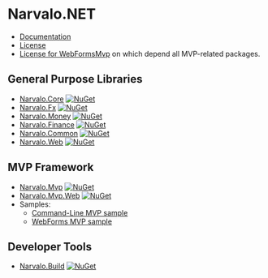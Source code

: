 Narvalo.NET
===========

- [Documentation](https://github.com/chtoucas/Narvalo.NET/tree/master/docs)
- [License](https://github.com/chtoucas/Narvalo.NET/tree/master/LICENSE.txt)
- [License for WebFormsMvp](https://github.com/chtoucas/Narvalo.NET/tree/master/LICENSE-WebFormsMvp.txt)
  on which depend all MVP-related packages.

## General Purpose Libraries
- [Narvalo.Core](https://github.com/chtoucas/Narvalo.NET/tree/master/src/Narvalo.Core/)
  [![NuGet](https://img.shields.io/nuget/v/Narvalo.Core.svg)](https://www.nuget.org/packages/Narvalo.Core/)
- [Narvalo.Fx](https://github.com/chtoucas/Narvalo.NET/tree/master/src/Narvalo.Fx/)
  [![NuGet](https://img.shields.io/nuget/v/Narvalo.Fx.svg)](https://www.nuget.org/packages/Narvalo.Fx/)
- [Narvalo.Money](https://github.com/chtoucas/Narvalo.NET/tree/master/src/Narvalo.Money/)
  [![NuGet](https://img.shields.io/nuget/v/Narvalo.Money.svg)](https://www.nuget.org/packages/Narvalo.Money/)
- [Narvalo.Finance](https://github.com/chtoucas/Narvalo.NET/tree/master/src/Narvalo.Finance/)
  [![NuGet](https://img.shields.io/nuget/v/Narvalo.Finance.svg)](https://www.nuget.org/packages/Narvalo.Finance/)
- [Narvalo.Common](https://github.com/chtoucas/Narvalo.NET/tree/master/src/Narvalo.Common/)
  [![NuGet](https://img.shields.io/nuget/v/Narvalo.Common.svg)](https://www.nuget.org/packages/Narvalo.Common/)
- [Narvalo.Web](https://github.com/chtoucas/Narvalo.NET/tree/master/src/Narvalo.Web/)
  [![NuGet](https://img.shields.io/nuget/v/Narvalo.Web.svg)](https://www.nuget.org/packages/Narvalo.Web/)

## MVP Framework
- [Narvalo.Mvp](https://github.com/chtoucas/Narvalo.NET/tree/master/src/Narvalo.Mvp/)
  [![NuGet](https://img.shields.io/nuget/v/Narvalo.Mvp.svg)](https://www.nuget.org/packages/Narvalo.Mvp/)
- [Narvalo.Mvp.Web](https://github.com/chtoucas/Narvalo.NET/tree/master/src/Narvalo.Mvp.Web/)
  [![NuGet](https://img.shields.io/nuget/v/Narvalo.Mvp.Web.svg)](https://www.nuget.org/packages/Narvalo.Mvp.Web/)
- Samples:
  * [Command-Line MVP sample](https://github.com/chtoucas/Narvalo.NET/tree/master/samples/MvpCommandLine)
  * [WebForms MVP sample](https://github.com/chtoucas/Narvalo.NET/tree/master/samples/MvpWebForms)

## Developer Tools
- [Narvalo.Build](https://github.com/chtoucas/Narvalo.NET/tree/master/src/Narvalo.Build/)
  [![NuGet](https://img.shields.io/nuget/v/Narvalo.Build.svg)](https://www.nuget.org/packages/Narvalo.Build/)
